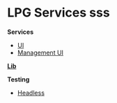 # LPG Services sss

**Services**

* [UI](service/ui)
* [Management UI](service/management-ui)

**[Lib](lib)**

**Testing**

* [Headless](test/headless)
